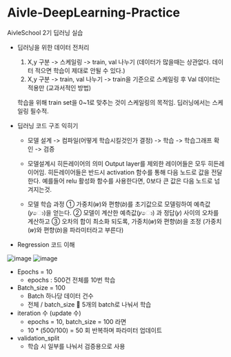 # Aivle-DeepLearning-Practice
AivleSchool 2기 딥러닝 실습

* 딥러닝을 위한 데이터 전처리
  1. X,y 구분 -> 스케일링 -> train, val 나누기 (데이터가 많을때는 상관없다. 데이터 적으면 학습이 제대로 안될 수 있다.)
  2. X,y 구분 -> train, val 나누기 -> train을 기준으로 스케일링 후 Val 데이터는 적용만 (교과서적인 방법)

  학습을 위해 train set을 0~1로 맞추는 것이 스케일링의 목적임. 딥러닝에서는 스케일링 필수적. 

* 딥러닝 코드 구조 익히기 
  - 모델 설계 -> 컴파일(어떻게 학습시킬것인가 결정) -> 학습 -> 학습그래프 확인 -> 검증
  
  - 모델설계시 히든레이어의 의미 
    Output layer를 제외한 레이어들은 모두 히든레이어임.
    히든레이어들은 반드시 activation 함수를 통해 다음 노드로 값을 전달한다.
    예를들어 relu 활성화 함수를 사용한다면, 0보다 큰 값은 다음 노드로 넘겨지는것. 
    
   - 모델 학습 과정
     ① 가중치(𝑤)와 편향(𝑏)를 초기값으로 모델링하여 예측값(𝑦ො)을 얻는다.
     ② 모델이 계산한 예측값(𝑦ො) 과 정답(𝑦) 사이의 오차를 계산하고
     ③ 오차의 합이 최소화 되도록, 가중치(𝑤)와 편향(𝑏)을 조정
       (가중치(𝑤)와 편향(𝑏)을 파라미터라고 부른다)




* Regression 코드 이해 
  
![image](https://user-images.githubusercontent.com/97539668/208284113-59c67453-32dd-47d8-9e07-76d0404c92f4.png)
![image](https://user-images.githubusercontent.com/97539668/208284703-4a1f9955-2b91-4e0d-8dd3-ebe7ff01afa1.png)

  - Epochs = 10
    - epochs : 500건 전체를 10번 학습
  - Batch_size = 100
    - Batch 하나당 데이터 건수
    - 전체 / batch_size  5개의 batch로 나눠서 학습
  - iteration 수 (update 수)
    - epochs = 10, batch_size = 100 라면
    - 10 * (500/100) = 50 회 반복하며 파라미터 업데이트
  - validation_split 
    - 학습 시 일부를 나눠서 검증용으로 사용



